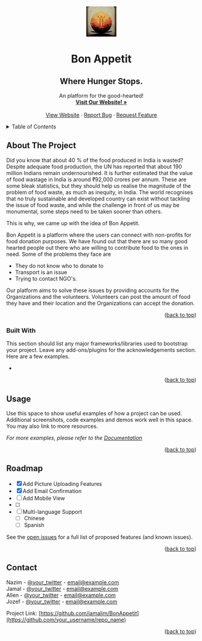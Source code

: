 <!-- Improved compatibility of back to top link: See: https://github.com/othneildrew/Best-README-Template/pull/73 -->
<a name="readme-top"></a>
<!--
*** Thanks for checking out the Best-README-Template. If you have a suggestion
*** that would make this better, please fork the repo and create a pull request
*** or simply open an issue with the tag "enhancement".
*** Don't forget to give the project a star!
*** Thanks again! Now go create something AMAZING! :D
-->



<!-- PROJECT SHIELDS -->
<!--
*** I'm using markdown "reference style" links for readability.
*** Reference links are enclosed in brackets [ ] instead of parentheses ( ).
*** See the bottom of this document for the declaration of the reference variables
*** for contributors-url, forks-url, etc. This is an optional, concise syntax you may use.
*** https://www.markdownguide.org/basic-syntax/#reference-style-links
-->



<!-- PROJECT LOGO -->

<br />
<div align="center">
 <a href="https://github.com/othneildrew/Best-README-Template">
    <img src="logo.jpeg" alt="Logo" width="80" height="80">
  </a>
 

  <h1 align="center">Bon Appetit</h1>
  <h2 align="center">Where Hunger Stops.</h2>

  <p align="center">
    An platform for the good-hearted!
    <br />
    <a href="https://bonappletea.netlify.app/"><strong>Visit Our Website! »</strong></a>
    <br />
    <br />
    <a href="https://bonappletea.netlify.app/">View Website</a>
    ·
    <a href="https://github.com/jamaljm/BonAppetit/issues">Report Bug</a>
    ·
    <a href="https://github.com/othneildrew/Best-README-Template/issues">Request Feature</a>
  </p>
</div>



<!-- TABLE OF CONTENTS -->
<details>
  <summary>Table of Contents</summary>
  <ol>
    <li>
      <a href="#about-the-project">About The Project</a>
      <ul>
        <li><a href="#built-with">Built With</a></li>
      </ul>
    </li>
    <li>
      <a href="#getting-started">Getting Started</a>
      <ul>
        <li><a href="#prerequisites">Prerequisites</a></li>
        <li><a href="#installation">Installation</a></li>
      </ul>
    </li>
    <li><a href="#usage">Usage</a></li>
    <li><a href="#roadmap">Roadmap</a></li>
    <li><a href="#contributing">Contributing</a></li>
    <li><a href="#license">License</a></li>
    <li><a href="#contact">Contact</a></li>
    <li><a href="#acknowledgments">Acknowledgments</a></li>
  </ol>
</details>



<!-- ABOUT THE PROJECT -->
## About The Project


Did you know that about 40 % of the food produced in India is wasted?
Despite adequate food production, the UN has reported that about 190 million Indians remain undernourished. It is further estimated that the
value of food wastage in India is around ₹92,000 crores per annum.
These are some bleak statistics, but they should help us realise the magnitude of the problem of food waste, as much as inequity, in India.
The world recognises that no truly sustainable and developed country can exist without tackling the issue of food waste, and while the challenge
in front of us may be monumental, some steps need to be taken sooner than others.

This is why, we came up with the idea of  Bon Appetit.

Bon Appetit is a platform where the users can connect with non-profits for food donation purposes.
We have found out that there are so many good hearted people out there who are willing to contribute food to the ones in need.
Some of the problems they face are 
* They do not know who to donate to
* Transport is an issue
* Trying to contact NGO's.

Our platform aims to solve these issues by providing accounts for the Organizations and the volunteers.
Volunteers can post the amount of food they have and their location and the Organizations can accept the donation.








<p align="right">(<a href="#readme-top">back to top</a>)</p>



### Built With

This section should list any major frameworks/libraries used to bootstrap your project. Leave any add-ons/plugins for the acknowledgements section. Here are a few examples.


* 

<p align="right">(<a href="#readme-top">back to top</a>)</p>








<!-- USAGE EXAMPLES -->
## Usage

Use this space to show useful examples of how a project can be used. Additional screenshots, code examples and demos work well in this space. You may also link to more resources.

_For more examples, please refer to the [Documentation](https://example.com)_

<p align="right">(<a href="#readme-top">back to top</a>)</p>



<!-- ROADMAP -->
## Roadmap

- [x] Add Picture Uploading Features
- [x] Add Email Confirmation
- [ ] Add Mobile View
- [ ] 
- [ ] Multi-language Support
    - [ ] Chinese
    - [ ] Spanish

See the [open issues](https://github.com/othneildrew/Best-README-Template/issues) for a full list of proposed features (and known issues).

<p align="right">(<a href="#readme-top">back to top</a>)</p>







<!-- CONTACT -->
## Contact

Nazim - [@your_twitter](https://twitter.com/your_username) - email@example.com <br>
Jamal  - [@your_twitter](https://twitter.com/your_username) - email@example.com <br>
Allen - [@your_twitter](https://twitter.com/your_username) - email@example.com <br>
Jozef - [@your_twitter](https://twitter.com/your_username) - email@example.com <br>

Project Link: [https://github.com/jamaljm/BonAppetit](https://github.com/your_username/repo_name)

<p align="right">(<a href="#readme-top">back to top</a>)</p>



<!-- ACKNOWLEDGMENTS -->



